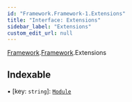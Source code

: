 ```yaml
---
id: "Framework.Framework-1.Extensions"
title: "Interface: Extensions"
sidebar_label: "Extensions"
custom_edit_url: null
---
```


[Framework](../modules/Framework.md).[Framework](../modules/Framework.Framework-1.md).Extensions

## Indexable

▪ [key: `string`]: [`Module`](Extensions.Module-1.md)

